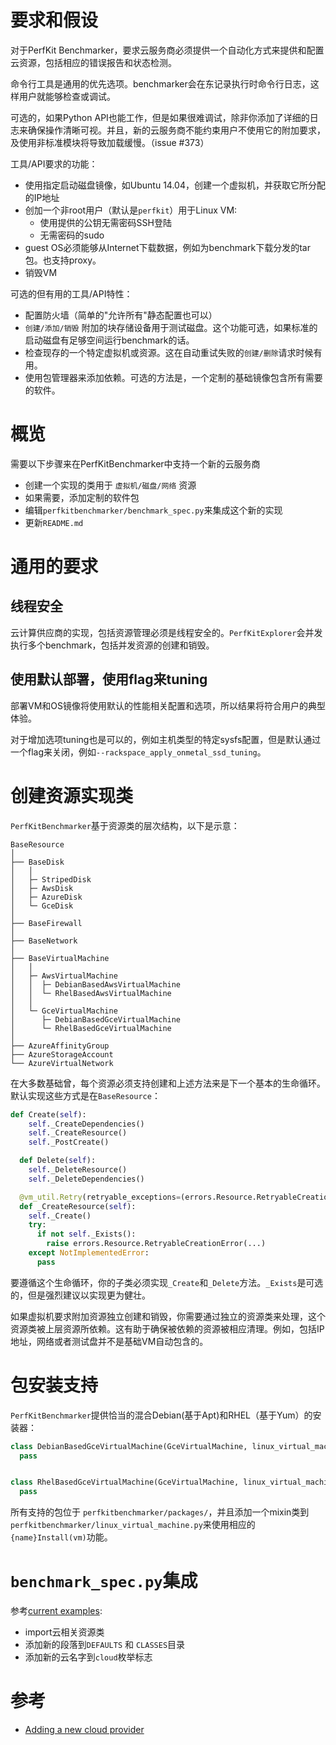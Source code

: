# 要求和假设

对于PerfKit Benchmarker，要求云服务商必须提供一个自动化方式来提供和配置云资源，包括相应的错误报告和状态检测。

命令行工具是通用的优先选项。benchmarker会在东记录执行时命令行日志，这样用户就能够检查或调试。

可选的，如果Python API也能工作，但是如果很难调试，除非你添加了详细的日志来确保操作清晰可视。并且，新的云服务商不能约束用户不使用它的附加要求，及使用非标准模块将导致加载缓慢。（issue #373）

工具/API要求的功能：

* 使用指定启动磁盘镜像，如Ubuntu 14.04，创建一个虚拟机，并获取它所分配的IP地址
* 创加一个非root用户（默认是`perfkit`）用于Linux VM:
  * 使用提供的公钥无需密码SSH登陆
  * 无需密码的sudo
* guest OS必须能够从Internet下载数据，例如为benchmark下载分发的tar包。也支持proxy。
* 销毁VM

可选的但有用的工具/API特性：

* 配置防火墙（简单的"允许所有"静态配置也可以）
* `创建/添加/销毁` 附加的块存储设备用于测试磁盘。这个功能可选，如果标准的启动磁盘有足够空间运行benchmark的话。
* 检查现存的一个特定虚拟机或资源。这在自动重试失败的`创建/删除`请求时候有用。
* 使用包管理器来添加依赖。可选的方法是，一个定制的基础镜像包含所有需要的软件。

# 概览

需要以下步骤来在PerfKitBenchmarker中支持一个新的云服务商

* 创建一个实现的类用于 `虚拟机/磁盘/网络` 资源
* 如果需要，添加定制的软件包
* 编辑`perfkitbenchmarker/benchmark_spec.py`来集成这个新的实现
* 更新`README.md`

# 通用的要求

## 线程安全

云计算供应商的实现，包括资源管理必须是线程安全的。`PerfKitExplorer`会并发执行多个benchmark，包括并发资源的创建和销毁。

## 使用默认部署，使用flag来tuning

部署VM和OS镜像将使用默认的性能相关配置和选项，所以结果将符合用户的典型体验。

对于增加选项tuning也是可以的，例如主机类型的特定sysfs配置，但是默认通过一个flag来关闭，例如`--rackspace_apply_onmetal_ssd_tuning`。

# 创建资源实现类

`PerfKitBenchmarker`基于资源类的层次结构，以下是示意：

```
BaseResource
│
├── BaseDisk
│   │
│   ├─ StripedDisk
│   ├─ AwsDisk
│   ├─ AzureDisk
│   └─ GceDisk
│
├── BaseFirewall
│
├── BaseNetwork
│
├── BaseVirtualMachine
│   │
│   ├─ AwsVirtualMachine
│   │  ├─ DebianBasedAwsVirtualMachine
│   │  └─ RhelBasedAwsVirtualMachine
│   │
│   └─ GceVirtualMachine
│      ├─ DebianBasedGceVirtualMachine
│      └─ RhelBasedGceVirtualMachine
│
├── AzureAffinityGroup
├── AzureStorageAccount
└── AzureVirtualNetwork
```

在大多数基础曾，每个资源必须支持创建和上述方法来是下一个基本的生命循环。默认实现这些方式是在`BaseResource`：

```python
def Create(self):
    self._CreateDependencies()
    self._CreateResource()
    self._PostCreate()

  def Delete(self):
    self._DeleteResource()
    self._DeleteDependencies()

  @vm_util.Retry(retryable_exceptions=(errors.Resource.RetryableCreationError,))
  def _CreateResource(self):
    self._Create()
    try:
      if not self._Exists():
        raise errors.Resource.RetryableCreationError(...)
    except NotImplementedError:
      pass
```

要遵循这个生命循环，你的子类必须实现`_Create`和`_Delete`方法。`_Exists`是可选的，但是强烈建议以实现更为健壮。

如果虚拟机要求附加资源独立创建和销毁，你需要通过独立的资源类来处理，这个资源类被上层资源所依赖。这有助于确保被依赖的资源被相应清理。例如，包括IP地址，网络或者测试盘并不是基础VM自动包含的。

# 包安装支持

`PerfKitBenchmarker`提供恰当的混合Debian(基于Apt)和RHEL（基于Yum）的安装器：

```python
class DebianBasedGceVirtualMachine(GceVirtualMachine, linux_virtual_machine.DebianMixin):
  pass


class RhelBasedGceVirtualMachine(GceVirtualMachine, linux_virtual_machine.RhelMixin):
  pass
```

所有支持的包位于 `perfkitbenchmarker/packages/`，并且添加一个mixin类到`perfkitbenchmarker/linux_virtual_machine.py`来使用相应的`{name}Install(vm)`功能。

# `benchmark_spec.py`集成

参考[current examples](https://github.com/GoogleCloudPlatform/PerfKitBenchmarker/blob/master/perfkitbenchmarker/benchmark_spec.py):

* import云相关资源类
* 添加新的段落到`DEFAULTS` 和 `CLASSES`目录
* 添加新的云名字到`cloud`枚举标志

# 参考

* [Adding a new cloud provider](https://github.com/GoogleCloudPlatform/PerfKitBenchmarker/wiki/Adding-a-new-cloud-provider)